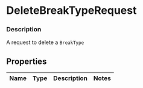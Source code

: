 
# DeleteBreakTypeRequest

### Description

A request to delete a `BreakType`

## Properties
Name | Type | Description | Notes
------------ | ------------- | ------------- | -------------



